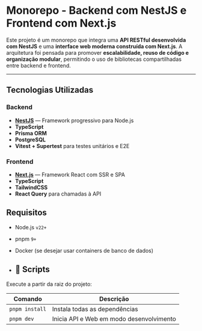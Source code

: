 # Monorepo - Backend com NestJS e Frontend com Next.js

Este projeto é um monorepo que integra uma **API RESTful desenvolvida com NestJS** e uma **interface web moderna construída com Next.js**. A arquitetura foi pensada para promover **escalabilidade, reuso de código e organização modular**, permitindo o uso de bibliotecas compartilhadas entre backend e frontend.

---

## Tecnologias Utilizadas

### Backend
- **[NestJS](https://nestjs.com/)** — Framework progressivo para Node.js
- **TypeScript**
- **Prisma ORM**
- **PostgreSQL**
- **Vitest + Supertest** para testes unitários e E2E

### Frontend
- **[Next.js](https://nextjs.org/)** — Framework React com SSR e SPA
- **TypeScript**
- **TailwindCSS**
- **React Query** para chamadas à API

## Requisitos

- Node.js `v22+`
- pnpm `9+`
- Docker (se desejar usar containers de banco de dados)

- ## 🧪 Scripts

Execute a partir da raiz do projeto:

| Comando                | Descrição                                  |
|------------------------|--------------------------------------------|
| `pnpm install`         | Instala todas as dependências              |
| `pnpm dev`             | Inicia API e Web em modo desenvolvimento   |
